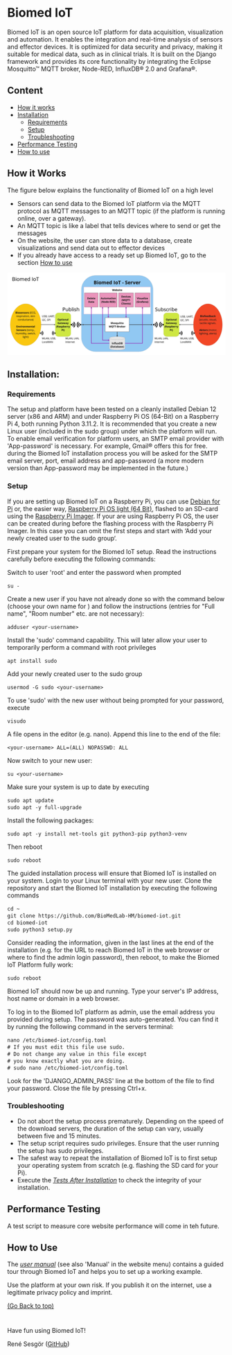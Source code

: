 # Biomed IoT

Biomed IoT is an open source IoT platform for data acquisition, visualization and automation. It enables the integration and real-time analysis of sensors and effector devices. It is optimized for data security and privacy, making it suitable for medical data, such as in clinical trials. It is built on the Django framework and provides its core functionality by integrating the Eclipse Mosquitto™ MQTT broker, Node-RED, InfluxDB&reg; 2.0 and Grafana&reg;.

## Content

- [How it works](#how-it-works)
- [Installation](#installation)
    - [Requirements](#requirements)
    - [Setup](#setup)
    - [Troubleshooting](#troubleshooting)
- [Performance Testing](#performance-testing)
- [How to use](#how-to-use)


## How it Works

The figure below explains the functionality of Biomed IoT on a high level
- Sensors can send data to the Biomed IoT platform via the MQTT protocol as MQTT messages to an MQTT topic (if the platform is running online, over a gateway).
- An MQTT topic is like a label that tells devices where to send or get the messages
- On the website, the user can store data to a database, create visualizations and send data out to effector devices
- If you already have access to a ready set up Biomed IoT, go to the section [How to use](#how-to-use)

![Biomed IoT Schema](biomed_iot/media/biomed_iot.png "Biomed IoT Schema")


## Installation:

### Requirements

The setup and platform have been tested on a cleanly installed Debian 12 server (x86 and ARM) and under Raspberry Pi OS (64-Bit) on a Raspberry Pi 4, both running Python 3.11.2. It is recommended that you create a new Linux user (included in the sudo group) under which the platform will run.  
To enable email verification for platform users, an SMTP email provider with 'App-password' is necessary. For example, Gmail&reg; offers this for free. during the Biomed IoT installation process you will be asked for the SMTP email server, port, email address and app-password (a more modern version than App-password may be implemented in the future.)

### Setup

If you are setting up Biomed IoT on a Raspberry Pi, you can use [Debian for Pi](https://raspi.debian.net) or, the easier way, [Raspberry Pi OS light (64 Bit)](https://www.raspberrypi.com/software/operating-systems/), flashed to an SD-card using the [Raspberry Pi Imager](https://www.raspberrypi.com/software/). If your are using Raspberry Pi OS, the user can be created during before the flashing process with the Raspberry Pi Imager. In this case you can omit the first steps and start with ‘Add your newly created user to the sudo group‘.

First prepare your system for the Biomed IoT setup. Read the instructions carefully before executing the following commands:


Switch to user 'root' and enter the password when prompted
```
su -
```
Create a new user if you have not already done so with the command below (choose your own name for <your-username>) and follow the instructions (entries for "Full name", "Room number" etc. are not necessary):
```
adduser <your-username>
```
Install the 'sudo' command capability. This will later allow your user to temporarily perform a command with root privileges
```
apt install sudo
```
Add your newly created user to the sudo group
```
usermod -G sudo <your-username>
```
To use 'sudo' with the new user without being prompted for your password, execute
```
visudo
```
A file opens in the editor (e.g. nano). Append this line to the end of the file:
```
<your-username> ALL=(ALL) NOPASSWD: ALL
```
Now switch to your new user:
```
su <your-username>
```

Make sure your system is up to date by executing
```
sudo apt update
sudo apt -y full-upgrade
```
Install the following packages:
```
sudo apt -y install net-tools git python3-pip python3-venv
``` 
Then reboot
```
sudo reboot
```

The guided installation process will ensure that Biomed IoT is installed on your system.
Login to your Linux terminal with your new user.
Clone the repository and start the Biomed IoT installation by executing the following commands
```
cd ~
git clone https://github.com/BioMedLab-HM/biomed-iot.git
cd biomed-iot
sudo python3 setup.py
```
Consider reading the information, given in the last lines at the end of the installation (e.g. for the URL to reach Biomed IoT in the web browser or where to find the admin login password), then reboot, to make the Biomed IoT Platform fully work:
``` 
sudo reboot
```
Biomed IoT should now be up and running. Type your server's IP address, host name or domain in a web browser.

To log in to the Biomed IoT platform as admin, use the email address you provided during setup. The password was auto-generated. You can find it by running the following command in the servers terminal:
```
nano /etc/biomed-iot/config.toml
# If you must edit this file use sudo. 
# Do not change any value in this file except  
# you know exactly what you are doing.
# sudo nano /etc/biomed-iot/config.toml
```
Look for the 'DJANGO_ADMIN_PASS' line at the bottom of the file to find your password.
Close the file by pressing Ctrl+x.

### Troubleshooting

- Do not abort the setup process prematurely. Depending on the speed of the download servers, the duration of the setup can vary, usually between five and 15 minutes.
- The setup script requires sudo privileges. Ensure that the user running the setup has sudo privileges.
- The safest way to repeat the installation of Biomed IoT is to first setup your operating system from scratch (e.g. flashing the SD card for your Pi).
- Execute the [*Tests After Installation*](tests/tests_after_setup.md) to check the integrity of your installation.


## Performance Testing

A test script to measure core website performance will come in teh future.


## How to Use

The [*user manual*](USER-MANUAL.md) (see also 'Manual' in the website menu) contains a guided tour through Biomed IoT and helps you to set up a working example.

Use the platform at your own risk. If you publish it on the internet, use a legitimate privacy policy and imprint. 

[(Go Back to top)](#biomed-iot)
#
Have fun using Biomed IoT!  

René Sesgör ([GitHub](https://github.com/AwakeAndReady))

